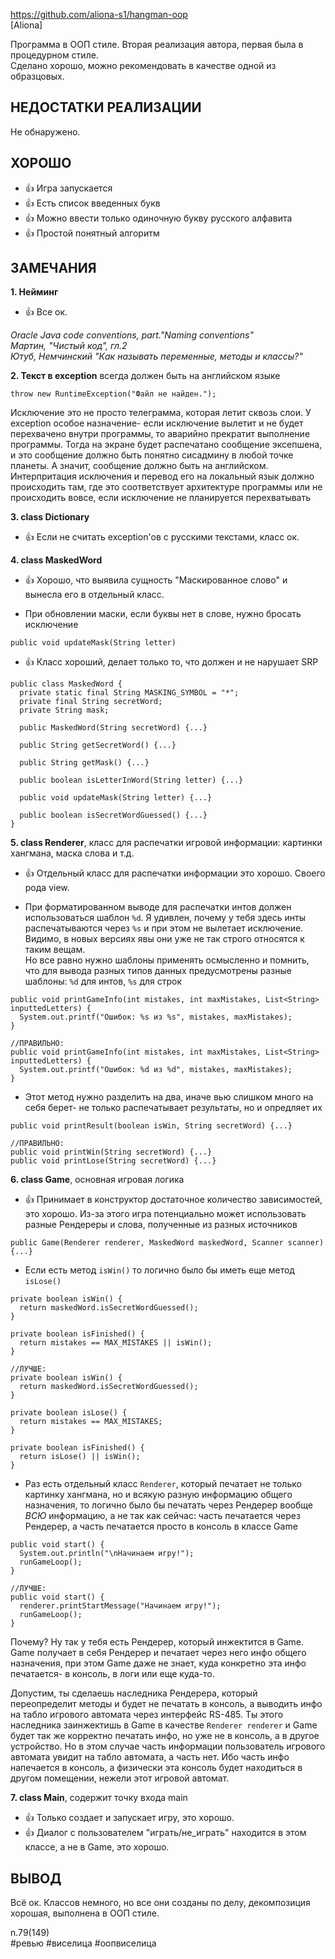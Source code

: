 https://github.com/aliona-s1/hangman-oop  
[Aliona]

Программа в ООП стиле. Вторая реализация автора, первая была в процедурном стиле.  
Сделано хорошо, можно рекомендовать в качестве одной из образцовых.

## НЕДОСТАТКИ РЕАЛИЗАЦИИ

Не обнаружено.

## ХОРОШО

+ 👍 Игра запускается 
+ 👍 Есть список введенных букв 
+ 👍 Можно ввести только одиночную букву русского алфавита 
+ 👍 Простой понятный алгоритм

## ЗАМЕЧАНИЯ

**1. Нейминг**

+ 👍 Все ок.

*Oracle Java code conventions, part."Naming conventions"*  
*Мартин, "Чистый код", гл.2*  
*Ютуб, Немчинский "Как называть переменные, методы и классы?"*  

**2. Текст в exception** всегда должен быть на английском языке
```
throw new RuntimeException("Файл не найден.");
```
Исключение это не просто телеграмма, которая летит сквозь слои. 
У exception особое назначение- если исключение вылетит и не будет перехвачено внутри программы, то аварийно прекратит выполнение программы.
Тогда на экране будет распечатано сообщение эксепшена, и это сообщение должно быть понятно сисадмину в любой точке планеты. 
А значит, сообщение должно быть на английском. 
Интерпритация исключения и перевод его на локальный язык должно происходить там, где это соответствует архитектуре программы или не происходить вовсе, если исключение не планируется перехватывать

**3. class Dictionary**

+ 👍 Если не считать exception'ов с русскими текстами, класс ок. 

**4. class MaskedWord**

+ 👍 Хорошо, что выявила сущность "Маскированное слово" и вынесла его в отдельный класс.

- При обновлении маски, если буквы нет в слове, нужно бросать исключение
```
public void updateMask(String letter)
```

+ 👍 Класс хороший, делает только то, что должен и не нарушает SRP
```
public class MaskedWord {
  private static final String MASKING_SYMBOL = "*";
  private final String secretWord;
  private String mask;

  public MaskedWord(String secretWord) {...}

  public String getSecretWord() {...}

  public String getMask() {...}

  public boolean isLetterInWord(String letter) {...}

  public void updateMask(String letter) {...}

  public boolean isSecretWordGuessed() {...}
}
```

**5. class Renderer**, класс для распечатки игровой информации: картинки хангмана, маска слова и т.д.

+ 👍 Отдельный класс для распечатки информации это хорошо. Своего рода view.

- При форматированном выводе для распечатки интов должен использоваться шаблон `%d`. Я удивлен, почему у тебя здесь инты распечатываются через `%s` и при этом не вылетает исключение.  
Видимо, в новых версиях явы они уже не так строго относятся к таким вещам.  
Но все равно нужно шаблоны применять осмысленно и помнить, что для вывода разных типов данных предусмотрены разные шаблоны: `%d` для интов, `%s` для строк
```
public void printGameInfo(int mistakes, int maxMistakes, List<String> inputtedLetters) {
  System.out.printf("Ошибок: %s из %s", mistakes, maxMistakes);
}

//ПРАВИЛЬНО:
public void printGameInfo(int mistakes, int maxMistakes, List<String> inputtedLetters) {
  System.out.printf("Ошибок: %d из %d", mistakes, maxMistakes);
}
```

- Этот метод нужно разделить на два, иначе вью слишком много на себя берет- не только распечатывает результаты, но и опредляет их
```
public void printResult(boolean isWin, String secretWord) {...}

//ПРАВИЛЬНО:
public void printWin(String secretWord) {...}
public void printLose(String secretWord) {...}
```

**6. class Game**, основная игровая логика

+ 👍 Принимает в конструктор достаточное количество зависимостей, это хорошо.  Из-за этого игра потенциально может использовать разные Рендереры и слова, полученные из разных источников
```
public Game(Renderer renderer, MaskedWord maskedWord, Scanner scanner) {...}
```

- Если есть метод `isWin()` то логично было бы иметь еще метод `isLose()`
```
private boolean isWin() {
  return maskedWord.isSecretWordGuessed();
}

private boolean isFinished() {
  return mistakes == MAX_MISTAKES || isWin();
}

//ЛУЧШЕ:
private boolean isWin() {
  return maskedWord.isSecretWordGuessed();
}

private boolean isLose() {
  return mistakes == MAX_MISTAKES;
}

private boolean isFinished() {
  return isLose() || isWin();
}
```

- Раз есть отдельный класс `Renderer`, который печатает не только картинку хангмана, но и всякую разную информацию общего назначения, 
то логично было бы печатать через Рендерер вообще *ВСЮ* информацию, а не так как сейчас: 
часть печатается через Рендерер, а часть печатается просто в консоль в классе Game
```
public void start() {
  System.out.println("\nНачинаем игру!");
  runGameLoop();
}

//ЛУЧШЕ:
public void start() {
  renderer.printStartMessage("Начинаем игру!");
  runGameLoop();
}
```
Почему? Ну так у тебя есть Рендерер, который инжектится в Game. 
Game получает в себя Рендерер и печатает через него инфо общего назначения, при этом Game даже не знает, куда конкретно эта инфо печатается- в консоль, в логи или еще куда-то.

Допустим, ты сделаешь наследника Рендерера, который переопределит методы и будет не печатать в консоль, а выводить инфо на табло игрового автомата через интерфейс RS-485. 
Ты этого наследника заинжектишь в Game в качестве `Renderer renderer` и Game будет так же корректно печатать инфо, но уже не в консоль, а в другое устройство. 
Но в этом случае часть информации пользователь игрового автомата увидит на табло автомата, а часть нет. 
Ибо часть инфо напечается в консоль, а физически эта консоль будет находиться в другом помещении, нежели этот игровой автомат.

**7. class Main**, содержит точку входа main

+ 👍 Только создает и запускает игру, это хорошо.
+ 👍 Диалог с пользователем "играть/не_играть" находится в этом классе, а не в Game, это хорошо.

## ВЫВОД

Всё ок. Классов немного, но все они созданы по делу, декомпозиция хорошая, выполнена в ООП стиле.  

n.79(149)  
#ревью #виселица #оопвиселица